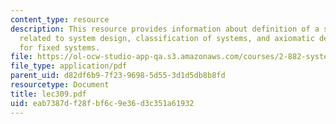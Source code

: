 ```yaml
---
content_type: resource
description: This resource provides information about definition of a system, issues
  related to system design, classification of systems, and axiomatic design theory
  for fixed systems.
file: https://ol-ocw-studio-app-qa.s3.amazonaws.com/courses/2-882-system-design-and-analysis-based-on-ad-and-complexity-theories-spring-2005/eab7387df28fbf6c9e36d3c351a61932_lec309.pdf
file_type: application/pdf
parent_uid: d82df6b9-7f23-9698-5d55-3d1d5db8b8fd
resourcetype: Document
title: lec309.pdf
uid: eab7387d-f28f-bf6c-9e36-d3c351a61932
---
```

